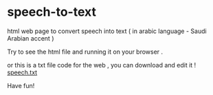 # speech-to-text
html web page to convert speech into text ( in arabic language - Saudi Arabian accent )

Try to see the html file and running it on your browser .


or this is a txt file code for the web , you can download and edit it !
[speech.txt](https://github.com/alaserimaha/speech-to-text/files/9087872/speech.txt)

Have fun! 
